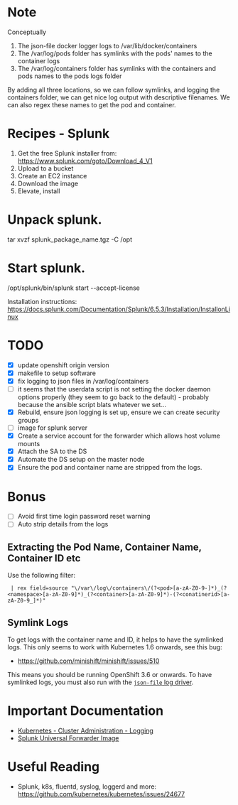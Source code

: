 # Note

Conceptually

1. The json-file docker logger logs to /var/lib/docker/containers
2. The /var/log/pods folder has symlinks with the pods' names to the container logs
3. The /var/log/containers folder has symlinks with the containers and pods names to the pods logs folder

By adding all three locations, so we can follow symlinks, and logging the containers folder, we can get nice log output with descriptive filenames. We can also regex these names to get the pod and container.

# Recipes - Splunk

1. Get the free Splunk installer from: https://www.splunk.com/goto/Download_4_V1
2. Upload to a bucket
3. Create an EC2 instance
4. Download the image
5. Elevate, install

# Unpack splunk.
tar xvzf splunk_package_name.tgz -C /opt

# Start splunk.
/opt/splunk/bin/splunk start --accept-license

Installation instructions: https://docs.splunk.com/Documentation/Splunk/6.5.3/Installation/InstallonLinux

# TODO

- [x] update openshift origin version
- [x] makefile to setup software
- [x] fix logging to json files in /var/log/containers 
- [ ] it seems that the userdata script is not setting the docker daemon options properly (they seem to go back to the default) - probably because the ansible script blats whatever we set...
- [x] Rebuild, ensure json logging is set up, ensure we can create security groups
- [ ] image for splunk server
- [x] Create a service account for the forwarder which allows host volume mounts
- [x] Attach the SA to the DS
- [x] Automate the DS setup on the master node
- [x] Ensure the pod and container name are stripped from the logs.

# Bonus

- [ ] Avoid first time login password reset warning
- [ ] Auto strip details from the logs

## Extracting the Pod Name, Container Name, Container ID etc

Use the following filter:

```
 | rex field=source "\/var\/log\/containers\/(?<pod>[a-zA-Z0-9-]*)_(?<namespace>[a-zA-Z0-9]*)_(?<container>[a-zA-Z0-9]*)-(?<conatinerid>[a-zA-Z0-9_]*)"
```

## Symlink Logs

To get logs with the container name and ID, it helps to have the symlinked logs. This only seems to work with Kubernetes 1.6 onwards, see this bug:

- https://github.com/minishift/minishift/issues/510

This means you should be running OpenShift 3.6 or onwards. To have symlinked logs, you must also run with the [`json-file` log driver](https://docs.docker.com/engine/admin/logging/json-file/).

# Important Documentation

- [Kubernetes - Cluster Administration - Logging](https://kubernetes.io/docs/concepts/cluster-administration/logging/)
- [Splunk Universal Forwarder Image](https://hub.docker.com/r/splunk/universalforwarder/)

# Useful Reading

- Splunk, k8s, fluentd, syslog, loggerd and more: https://github.com/kubernetes/kubernetes/issues/24677
